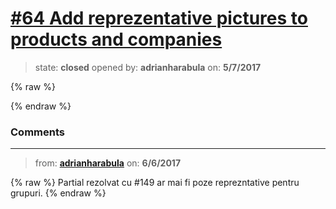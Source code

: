 # [\#64 Add reprezentative pictures to products and companies](https://github.com/adrianharabula/condr/issues/64)

> state: **closed** opened by: **adrianharabula** on: **5/7/2017**

{% raw %}

{% endraw %}


### Comments

---
> from: [**adrianharabula**](https://github.com/adrianharabula/condr/issues/64#issuecomment-306458261) on: **6/6/2017**

{% raw %}
Partial rezolvat cu #149 ar mai fi poze reprezntative pentru grupuri.
{% endraw %}
